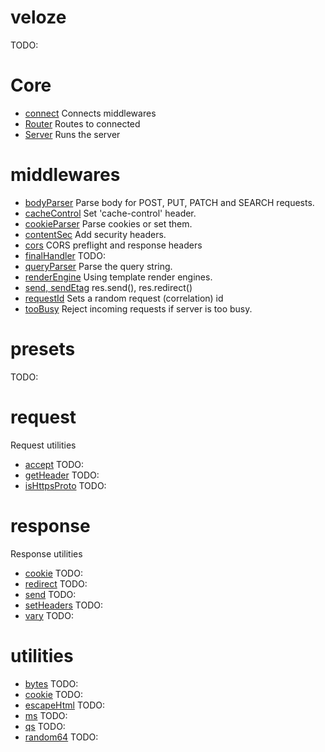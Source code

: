 # veloze

TODO:

# Core

- [connect](./core/Server.md) Connects middlewares
- [Router](./core/Router.md) Routes to connected 
- [Server](./core/Server.md) Runs the server

# middlewares

- [bodyParser](./middleware/bodyParser.md) Parse body for POST, PUT, PATCH and
  SEARCH requests.
- [cacheControl](./middleware/cacheControl.md) Set 'cache-control' header.
- [cookieParser](./middleware/cookieParser.md) Parse cookies or set them.
- [contentSec](./middleware/contentSec.md) Add security headers.
- [cors](./middleware/cors.md) CORS preflight and response headers
- [finalHandler](./middleware/finalHandler.md) TODO:
- [queryParser](./middleware/queryParser.md) Parse the query string.
- [renderEngine](./middleware/renderEngine.md) Using template render engines.
- [send, sendEtag](./middleware/send.md) res.send(), res.redirect()
- [requestId](./middleware/requestId.md) Sets a random request (correlation) id
- [tooBusy](./middleware/tooBusy.md) Reject incoming requests if server is too
  busy.

# presets

TODO:

# request

Request utilities

- [accept](./request/accept.md) TODO:
- [getHeader](./request/getHeader.md) TODO:
- [isHttpsProto](./request/isHttpsProto.md) TODO:

# response

Response utilities

- [cookie](./response/cookie.md) TODO:
- [redirect](./response/redirect.md) TODO:
- [send](./response/send.md) TODO:
- [setHeaders](./response/setHeaders.md) TODO:
- [vary](./response/vary.md) TODO:

# utilities

- [bytes](./utils/bytes.md) TODO:
- [cookie](./utils/cookie.md) TODO:
- [escapeHtml](./utils/escapeHtml.md) TODO:
- [ms](./utils/ms.md) TODO:
- [qs](./utils/qs.md) TODO:
- [random64](./utils/random64.md) TODO:

